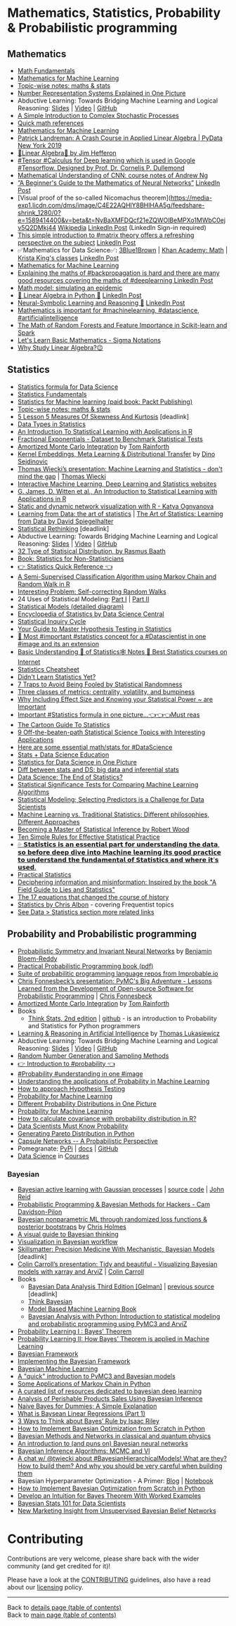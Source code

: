 # Mathematics, Statistics, Probability & Probabilistic programming

## Mathematics

- [Math Fundamentals](https://github.com/virgili0/Virgilio/blob/master/serving/purgatorio/fundamentals/math-fundamentals/math-fundamentals.md)
- [Mathematics for Machine Learning](https://mml-book.github.io/book/mml-book.pdf)
- [Topic-wise notes: maths & stats](https://www.ctanujit.org/lecture-notes.html)
- [Number Representation Systems Explained in One Picture](https://www.datasciencecentral.com/profiles/blogs/number-representation-systems-explained-in-one-picture)
- Abductive Learning: Towards Bridging Machine Learning and Logical Reasoning: [Slides](http://daiwz.net/org/slides/ABL-meetup.html) | [Video](https://www.youtube.com/watch?v=ETHrFxiFIUM) | [GitHub](https://github.com/AbductiveLearning/ABL-HED)
- [A Simple Introduction to Complex Stochastic Processes](https://www.linkedin.com/posts/data-science-central_a-simple-introduction-to-complex-stochastic-activity-6615015773003935744-wfUL)
- [Quick math references](https://www.linkedin.com/posts/asif-bhat_mathematics-quick-reference-activity-6621165265302458368-XRFB)
- [Mathematics for Machine Learning](https://lnkd.in/edgvceK)
- [Patrick Landreman: A Crash Course in Applied Linear Algebra | PyData New York 2019](https://www.youtube.com/watch?v=wkxgZirbCr4) 
- [👏Linear Algebra👏 by Jim Hefferon](https://www.linkedin.com/posts/asif-bhat_linear-algebra-activity-6621491653905608704-8gkg)
- [#Tensor #Calculus for Deep learning which is used in Google #Tensorflow. Designed by Prof. Dr. Cornelis P. Dullemond](https://www.linkedin.com/posts/ashishpatel2604_tensor-calculus-for-deep-learning-activity-6602889964453756928-Y7Nk)
- [Mathematical Understanding of CNN: course notes of Andrew Ng](https://www.linkedin.com/posts/ashishpatel2604_amazing-cnn-notes-ugcPost-6602853333562687488-PG8e)
- [”A Beginner's Guide to the Mathematics of Neural Networks”](https://citeseerx.ist.psu.edu/viewdoc/download?doi=10.1.1.161.3556&rep=rep1&type=pdf) [LinkedIn Post](https://www.linkedin.com/posts/montrealai_artificialintelligence-deeplearning-neuralnetworks-activity-6637386735531683840-9RGJ)
- [Visual proof of the so-called Nicomachus theorem](https://media-exp1.licdn.com/dms/image/C4E22AQHlY8BHlHAA5g/feedshare-shrink_1280/0?e=1589414400&v=beta&t=NyBaXMFDQcf21eZQWOlBeMPXo1MWbC0ejv5Q2DMkj44 [Wikipedia](https://en.wikipedia.org/wiki/Ars_Conjectandi) [LinkedIn Post](https://www.linkedin.com/posts/marco-tavora_mathematics-proof-math-activity-6639419651048689664-3hlj) (LinkedIn Sign-in required)
- [This simple introduction to #matrix theory offers a refreshing perspective on the subject](https://www.datasciencecentral.com/profiles/blogs/new-approach-to-linear-algebra-in-machine-learning)
[LinkedIn Post](https://www.linkedin.com/posts/ashishpatel2604_linear-algebra-for-machine-learning-algorithms-activity-6627219245514227712-cppj)
- ✅Mathematics for Data Science✅: [3Blue1Brown](https://www.youtube.com/channel/UCYO_jab_esuFRV4b17AJtAw) | [Khan Academy: Math](https://www.khanacademy.org/math/) | [Krista King's classes](https://www.udemy.com/user/kristaking/) [LinkedIn Post](https://www.linkedin.com/posts/asif-bhat_datascience-probability-linearalgebra-activity-6626778764787449856-NTNx)
- [Mathematics for Machine Learning](https://www.youtube.com/watch?v=vLJcduC4lBM&list=PLcQCwsZDEzFmlSc6levE3UV9rZ8yY-D_7)
- [Explaining the maths of #backpropagation is hard and there are many good resources covering the maths of #deeplearning ](https://mattmazur.com/2015/03/17/a-step-by-step-backpropagation-example/)
[LinkedIn Post](https://www.linkedin.com/posts/ajitjaokar_a-step-by-step-backpropagation-example-activity-6626831675756212225-9-CG)
- [Math model: simulating an epidemic](https://www.youtube.com/watch?v=gxAaO2rsdIs&feature=share&fbclid=IwAR2tcfTH08Z7oKBvaAqg9q4-JZ3iGZICE-l0Wl_Qx8EBDugWmmNT5YzPHZw)
- [🐍 Linear Algebra in Python 🐍](https://github.com/abhat222/Linear-Algebra/blob/master/Linear%20Algebra.ipynb) [LinkedIn Post](https://www.linkedin.com/posts/asif-bhat_linear-algebra-activity-6645022216448811008-DEvZ)
- [Neural-Symbolic Learning and Reasoning 📝](https://arxiv.org/abs/1711.03902) [LinkedIn Post](https://www.linkedin.com/posts/asif-bhat_neural-symbolic-learning-reasoning-activity-6630241195400495104-bpYo)
- [Mathematics is important for #machinelearning, #datascience, #artificialintelligence](https://www.linkedin.com/posts/ayonroy2000_machinelearning-datascience-artificialintelligence-activity-6657652370069127168-O-cJ)
- [The Math of Random Forests and Feature Importance in Scikit-learn and Spark](https://www.linkedin.com/posts/data-science-central_the-math-of-decision-trees-random-forest-activity-6656775689431240705-kwf_)
- [Let's Learn Basic Mathematics - Sigma Notations](https://www.linkedin.com/posts/nabihbawazir_statistics-data-datascience-activity-6664146836003127296-wgLS)
- [Why Study Linear Algebra?😉](https://www.linkedin.com/posts/iamsivab_linear-algebra-in-4-pages-activity-6673551357896736768-FI05)

## Statistics

- [Statistics formula for Data Science](https://www.linkedin.com/posts/ashishpatel2604_datascience-deeplearning-machinelearning-activity-6673393253339025408-ngqH)
- [Statistics Fundamentals](https://github.com/virgili0/Virgilio/blob/master/serving/purgatorio/fundamentals/statistics-fundamentals/statistics-fundamentals.md)
- [Statistics for Machine learning (paid book: Packt Publishing)](https://www.packtpub.com/big-data-and-business-intelligence/statistics-machine-learning)
- [Topic-wise notes: maths & stats](https://www.ctanujit.org/lecture-notes.html)
- [5 Lesson 5 Measures Of Skewness And Kurtosis](https://sol.du.ac.in/mod/book/view.php?chapterid=1067&id=1317) [deadlink]
- [Data Types in Statistics](https://towardsdatascience.com/data-types-in-statistics-347e152e8bee)
- [An Introduction To Statistical Learning with Applications in R](https://github.com/tpn/pdfs/blob/master/An%20Introduction%20To%20Statistical%20Learning%20with%20Applications%20in%20R%20(ISLR%20Sixth%20Printing).pdf)
- [Fractional Exponentials - Dataset to Benchmark Statistical Tests](https://www.datasciencecentral.com/profiles/blogs/weird-mathematical-object-fractional-exponential)
- [Amortized Monte Carlo Integration](https://www.youtube.com/watch?v=-oHCqLFLTAI) by [Tom Rainforth](http://www.robots.ox.ac.uk/~twgr/)
- [Kernel Embeddings, Meta Learning & Distributional Transfer](https://www.youtube.com/watch?v=vjG-2RjHnAA) by [Dino Sejdinovic](http://www.stats.ox.ac.uk/~sejdinov/)
- [Thomas Wiecki’s presentation: Machine Learning and Statistics - don't mind the gap](https://docs.google.com/presentation/d/1buknIrG5b8u0twrwvlxcTudIOdx68AlqDiST_A_jJ9g/edit#slide=id.g3dc76d9ec1_0_6) | [Thomas Wiecki](https://twitter.com/twiecki)
- [Interactive Machine Learning, Deep Learning and Statistics websites](https://p.migdal.pl/interactive-machine-learning-list/)
- [G. James, D. Witten et al., An Introduction to Statistical Learning with Applications in R](http://www-bcf.usc.edu/~gareth/ISL/)
- [Static and dynamic network visualization with R - Katya Ognyanova](http://kateto.net/network-visualization)
- [Learning from Data: the art of statistics](http://www.lse.ac.uk/Events/2019/03/20190327t1830vHKT/Learning-from-Data) | [The Art of Statistics: Learning from Data by David Spiegelhalter](https://www.amazon.com/Art-Statistics-Learning-Pelican-Books-ebook/dp/B07HQDJD99)
- [Statistical Rethinking](https://issuu.com/biwugrok17/docs/pdf_download_online_pdf_statistical) [deadlink]
- Abductive Learning: Towards Bridging Machine Learning and Logical Reasoning: [Slides](http://daiwz.net/org/slides/ABL-meetup.html) | [Video](https://www.youtube.com/watch?v=ETHrFxiFIUM) | [GitHub](https://github.com/AbductiveLearning/ABL-HED)
- [32 Type of Statisical Distribution, by Rasmus Baath](https://www.linkedin.com/posts/nabihbawazir_32-type-of-statisical-distribution-by-rasmus-activity-6610812725444612098-l1n-)
- [Book: Statistics for Non-Statisticians](https://www.linkedin.com/posts/data-science-central_book-statistics-for-non-statisticians-activity-6610350028454141952-gJ_l)
- [👉 Statistics Quick Reference 👈](https://www.linkedin.com/posts/asif-bhat_statistics-activity-6620801636182917120-Z32y)
- [A Semi-Supervised Classification Algorithm using Markov Chain and Random Walk in R](https://www.linkedin.com/posts/data-science-central_a-semi-supervised-classification-algorithm-activity-6614306095047462912-7rjG)
- [Interesting Problem: Self-correcting Random Walks](https://www.linkedin.com/posts/data-science-central_interesting-problem-self-correcting-random-activity-6622308830137114624-9D2L)
- 24 Uses of Statistical Modeling: [Part I](https://www.linkedin.com/posts/data-science-central_24-uses-of-statistical-modeling-part-i-activity-6616738123302924288-fPqG) | [Part II](https://www.linkedin.com/posts/data-science-central_24-uses-of-statistical-modeling-part-ii-activity-6606560053312970752-6X1H)
- [Statistical Models (detailed diagram)](https://www.dropbox.com/s/5a8w8kckyfeaix0/statistical%20models%20-%20diagram.pdf?dl=0)
- [Encyclopedia of Statistics by Data Science Central](https://www.linkedin.com/posts/ashishpatel2604_encyclopediastatistics-activity-6606068070370902016-TA04)
- [Statistical Inquiry Cycle](https://www.linkedin.com/posts/nabihbawazir_datascience-machinelearning-artificialintelligence-activity-6624989612928536576-Z7NE)
- [Your Guide to Master Hypothesis Testing in Statistics](https://www.linkedin.com/posts/data-science-central_your-guide-to-master-hypothesis-testing-in-activity-6624332159144509441-HVq_)
- [🎯 Most #important #statistics concept for a #Datascientist in one #image and its an extension](https://www.linkedin.com/posts/ashishpatel2604_important-statistics-datascientist-activity-6625408616923004929-TC4A)
- [Basic Understanding 🤔 of Statistics🕸️ Notes 📔 Best Statistics courses on Internet](https://www.linkedin.com/posts/ashishpatel2604_basics-of-statistic-by-udacity-ugcPost-6603602906786693120-VLBR)
- [Statistics Cheatsheet](https://www.linkedin.com/posts/nabihbawazir_statistics-cheatsheet-activity-6605755821471166464--U80)
- [Didn't Learn Statistics Yet?](https://www.linkedin.com/posts/iamsivab_42-open-problems-in-mathematics-ugcPost-6604724523625472000-TieN)
- [7 Traps to Avoid Being Fooled by Statistical Randomness](https://www.linkedin.com/posts/data-science-central_7-traps-to-avoid-being-fooled-by-statistical-activity-6607693525188427777-ZEsL)
- [Three classes of metrics: centrality, volatility, and bumpiness](https://www.analyticbridge.datasciencecentral.com/profiles/blogs/three-classes-of-metrics-centrality-volatility-and-bumpiness)
- [Why Including Effect Size and Knowing your Statistical Power ~ are Important](https://www.datasciencecentral.com/profiles/blogs/why-including-effect-size-and-knowing-your-statistical-power-are)
- [Important #Statistics formula in one picture...👈👈👈Must reas](https://www.linkedin.com/posts/ashishpatel2604_statistics-artificialintelligence-machinelearning-activity-6635127417809801216-l94G)
- [The Cartoon Guide To Statistics](https://www.linkedin.com/posts/iamsivab_the-cartoon-guide-to-statistics-activity-6638031133118423040-7h7Y)
- [9 Off-the-beaten-path Statistical Science Topics with Interesting Applications](https://www.linkedin.com/posts/data-science-central_9-off-the-beaten-path-statistical-science-activity-6645774952333131776-zGdV)
- [Here are some essential math/stats for #DataScience](https://www.linkedin.com/posts/nabihbawazir_datascience-datascience-statistics-activity-6639121813903368192-BdWh)
- [Stats + Data Science Education](https://www.linkedin.com/posts/mattdancho_datascience-machinelearning-activity-6639131770174357505-RZ_Z)
- [Statistics for Data Science in One Picture](https://www.linkedin.com/posts/data-science-central_statistics-for-data-science-in-one-picture-activity-6638978669270360064-4YSS)
- [Diff between stats and DS: big data and inferential stats](https://www.linkedin.com/posts/ajitjaokar_the-difference-between-statistics-and-data-activity-6637582237258825728-IAIm)
- [Data Science: The End of Statistics?](https://www.linkedin.com/posts/data-science-central_data-science-the-end-of-statistics-activity-6645803640802070528-BGmH)
- [Statistical Significance Tests for Comparing Machine Learning Algorithms](https://machinelearningmastery.com/statistical-significance-tests-for-comparing-machine-learning-algorithms/)
- [Statistical Modeling; Selecting Predictors is a Challenge for Data Scientists](https://www.linkedin.com/posts/data-science-central_statistical-modeling-selecting-predictors-activity-6642542151878144000-3tD0)
- [Machine Learning vs. Traditional Statistics: Different philosophies, Different Approaches](https://www.linkedin.com/posts/data-science-central_machine-learning-vs-traditional-statistics-activity-6644415494516469760-WT--)
- [Becoming a Master of Statistical Inference by Robert Wood](https://www.linkedin.com/posts/towards-data-science_becoming-a-master-of-statistical-inference-activity-6644473375601369088-mKmB)
- [Ten Simple Rules for Effective Statistical Practice](https://www.linkedin.com/posts/data-science-central_ten-simple-rules-for-effective-statistical-activity-6640293340111794176-3B62)
- [💦 𝗦𝘁𝗮𝘁𝗶𝘀𝘁𝗶𝗰𝘀 𝗶𝘀 𝗮𝗻 𝗲𝘀𝘀𝗲𝗻𝘁𝗶𝗮𝗹 𝗽𝗮𝗿𝘁 𝗳𝗼𝗿 𝘂𝗻𝗱𝗲𝗿𝘀𝘁𝗮𝗻𝗱𝗶𝗻𝗴 𝘁𝗵𝗲 𝗱𝗮𝘁𝗮, 𝘀𝗼 𝗯𝗲𝗳𝗼𝗿𝗲 𝗱𝗲𝗲𝗽 𝗱𝗶𝘃𝗲 𝗶𝗻𝘁𝗼 𝗠𝗮𝗰𝗵𝗶𝗻𝗲 𝗹𝗲𝗮𝗿𝗻𝗶𝗻𝗴 𝗶𝘁𝘀 𝗴𝗼𝗼𝗱 𝗽𝗿𝗮𝗰𝘁𝗶𝗰𝗲 𝘁𝗼 𝘂𝗻𝗱𝗲𝗿𝘀𝘁𝗮𝗻𝗱 𝘁𝗵𝗲 𝗳𝘂𝗻𝗱𝗮𝗺𝗲𝗻𝘁𝗮𝗹 𝗼𝗳 𝗦𝘁𝗮𝘁𝗶𝘀𝘁𝗶𝗰𝘀 𝗮𝗻𝗱 𝘄𝗵𝗲𝗿𝗲 𝗶𝘁'𝘀 𝘂𝘀𝗲𝗱.](https://www.linkedin.com/posts/ashishpatel2604_statistics-cheat-sheet-activity-6650269088838975488-NtgL)
- [Practical Statistics](https://www.youtube.com/watch?v=CwJ4pcEYjT0&list=PLcQCwsZDEzFnmUDaOHQeWbiP7N_acsFb9)
- [Deciphering information and misinformation: Inspired by the book "A Field Guide to Lies and Statistics"](https://www.linkedin.com/posts/data-science-central_deciphering-information-and-misinformation-activity-6650152295398981632-0TJn)
- [The 17 equations that changed the course of history](https://www.linkedin.com/posts/vincentg_the-17-equations-that-changed-the-course-activity-6664334747927400449-ya4I)
- [Statistics by Chris Albon](https://chrisalbon.com/#statistics) - covering Frequentist topics
- [See Data > Statistics section more related links](../data/README.md#statistics)

## Probability and Probabilistic programming

- [Probabilistic Symmetry and Invariant Neural Networks](https://www.youtube.com/watch?v=u8Jt1HkWTn4) by [Benjamin Bloem-Reddy](https://www.stat.ubc.ca/~benbr/)
- [Practical Probabilistic Programming book (pdf)](http://www.unquotebooks.com/download/practical-probabilistic-programming/)
- [Suite of probabilitic programming language repos from Improbable.io](https://github.com/improbable-research)
- [Chris Fonnesbeck’s presentation: PyMC's Big Adventure - Lessons Learned from the Development of Open-source Software for Probabilistic Programming](https://gitpitch.com/fonnesbeck/neurips_2018_talk#/) | [Chris Fonnesbeck](https://twitter.com/fonnesbeck)
- [Amortized Monte Carlo Integration](https://www.youtube.com/watch?v=-oHCqLFLTAI) by [Tom Rainforth](http://www.robots.ox.ac.uk/~twgr/)
- Books
  - [Think Stats, 2nd edition](https://greenteapress.com/wp/think-stats-2e/) | [github](https://github.com/AllenDowney/ThinkStats2) - is an introduction to Probability and Statistics for Python programmers
- [Learning & Reasoning in Artificial Intelligence](https://www.youtube.com/watch?v=K_GOHepjY2o) by [Thomas Lukasiewicz](http://www.cs.ox.ac.uk/thomas.lukasiewicz/)
- Abductive Learning: Towards Bridging Machine Learning and Logical Reasoning: [Slides](http://daiwz.net/org/slides/ABL-meetup.html) | [Video](https://www.youtube.com/watch?v=ETHrFxiFIUM) | [GitHub](https://github.com/AbductiveLearning/ABL-HED)
- [Random Number Generation and Sampling Methods](https://www.codeproject.com/Articles/1190459/Random-Number-Generation-and-Sampling-Methods#Weighted_Choice)
- [👉 Introduction to #probability 👈](https://www.linkedin.com/posts/asif-bhat_introduction-to-probability-activity-6612508393510932480-FXN4)
- [#Probability #understanding in one #image](https://www.linkedin.com/posts/ashishpatel2604_probability-understanding-image-activity-6625279322162855936-mrHo)
- [Understanding the applications of Probability in Machine Learning](https://www.linkedin.com/posts/data-science-central_understanding-the-applications-of-probability-activity-6607350877571338241-t30D)
- [How to approach Hypothesis Testing](https://medium.com/@dhruvaggarwal6/how-to-approach-hypothesis-testing-6257d03bcfee)
- [Probability for Machine Learning](https://www.youtube.com/watch?v=gHreTUjAf7k&list=PLcQCwsZDEzFm2pG7Dh1DrLFqWgSxhWd9_)
- [Different Probability Distributions in One Picture](https://www.linkedin.com/posts/vincentg_different-probability-distributions-in-one-activity-6650156322077622272-ToQM)
- [Probability for Machine Learning](https://www.youtube.com/playlist?list=PLcQCwsZDEzFm2pG7Dh1DrLFqWgSxhWd9_&fbclid=IwAR2_HSTp68ujKbn4u5N1VY2u7NzgugA_xhULAecjLhMS0bzAiOzrclGN-uE)
- [How to calculate covariance with probability distribution in R?](https://www.facebook.com/groups/AnalyticsEdge/permalink/2585831874965102/)
- [Data Scientists Must Know Probability](https://www.linkedin.com/posts/towards-data-science_data-scientists-must-know-probability-activity-6646410891954925570-Zdps)
- [Generating Pareto Distribution in Python](https://www.linkedin.com/posts/towards-data-science_generating-pareto-distribution-in-python-activity-6646307713204658176-mjOW)
- [Capsule Networks -- A Probabilistic Perspective](https://www.linkedin.com/posts/montrealai_artificialintelligence-capsulenetworks-machinelearning-activity-6657124988568563712-WArH)
- Pomegranate: [PyPi](https://pypi.org/project/pomegranate/) | [docs](https://pomegranate.readthedocs.io/en/latest/) | [GitHub](https://github.com/jmschrei/pomegranate)
- [Data Science](../courses.md#data-science) in [Courses](../courses.md#courses)

### Bayesian

- [Bayesian active learning with Gaussian processes](https://bitbucket.org/JohnReid/2019-bayesian-mixer/raw/5439d0bf0be2d01dc2d95ab89407211a875021ae/Bayesian-Mixer.pdf) | [source code](https://github.com/JohnReid/dynlearn) | [John Reid](http://johnreid.github.io/)
- [Probabilistic Programming & Bayesian Methods for Hackers - Cam Davidson-Pilon](http://camdavidsonpilon.github.io/Probabilistic-Programming-and-Bayesian-Methods-for-Hackers/)
- [Bayesian nonparametric ML through randomized loss functions & posterior bootstraps](https://www.youtube.com/watch?v=y_gI9R4Oe0g) by [Chris Holmes](http://www.stats.ox.ac.uk/~cholmes/)
- [A visual guide to Bayesian thinking](https://www.youtube.com/watch?v=BrK7X_XlGB8)
- [Visualization in Bayesian workflow](https://arxiv.org/abs/1709.01449)
- [Skillsmatter: Precision Medicine With Mechanistic, Bayesian Models](https://skillsmatter.com/skillscasts/12129-bayesian-mixer-london-june) [deadlink]
- [Colin Carroll’s presentation: Tidy and beautiful - Visualizing Bayesian models with xarray and ArviZ](https://colcarroll.github.io/arviz_pydata_nyc/#/) | [Colin Carroll](https://twitter.com/colindcarroll)
- Books
  - [Bayesian Data Analysis Third Edition [Gelman]](https://statmodeling.stat.columbia.edu/wp-content/uploads/2013/08/bda3_contents.pdf) | [previous source](https://www.academia.edu/32086149/Bayesian_Data_Analysis_Third_Edition_Gelman_.pdf) [deadlink]
  - [Think Bayesian](http://greenteapress.com/wp/think-bayes)
  - [Model Based Machine Learning Book](http://www.mbmlbook.com/)
  - [Bayesian Analysis with Python: Introduction to statistical modeling and probabilistic programming using PyMC3 and ArviZ](https://www.amazon.com/Bayesian-Analysis-Python-Introduction-probabilistic/dp/1789341655)
- [Probability Learning I : Bayes’ Theorem](https://towardsdatascience.com/probability-learning-i-bayes-theorem-708a4c02909a)
- [Probability Learning II: How Bayes’ Theorem is applied in Machine Learning](https://towardsdatascience.com/probability-learning-ii-how-bayes-theorem-is-applied-in-machine-learning-bd747a960962)
- [Bayesian Framework](https://ekroc.weebly.com/uploads/2/1/6/3/21633182/bayesworkshop1.pdf)
- [Implementing the Bayesian Framework](https://ekroc.weebly.com/uploads/2/1/6/3/21633182/bayesworkshop2.pdf)
- [Bayesian Machine Learning](https://www.linkedin.com/posts/data-science-central_bayesian-machine-learning-activity-6623268367648256000-TTcf)
- [A "quick" introduction to PyMC3 and Bayesian models](https://www.linkedin.com/posts/data-science-central_a-quick-introduction-to-pymc3-and-bayesian-activity-6612010972817215488-k8p8)
- [Some Applications of Markov Chain in Python](https://www.linkedin.com/posts/data-science-central_some-applications-of-markov-chain-in-python-activity-6622278631290916864-R36q)
- [A curated list of resources dedicated to bayesian deep learning](https://www.linkedin.com/posts/data-science-central_a-curated-list-of-resources-dedicated-to-activity-6606636571997327360-szZp)
- [Analysis of Perishable Products Sales Using Bayesian Inference](https://www.linkedin.com/posts/data-science-central_analysis-of-perishable-products-sales-using-activity-6623969792770527232-o4q3)
- [Naive Bayes for Dummies; A Simple Explanation](https://www.linkedin.com/posts/data-science-central_naive-bayes-for-dummies-a-simple-explanation-activity-6605579607217364992-fYKP)
- [What is Baysean Linear Regressions (Part 1)](https://www.linkedin.com/posts/dida-datenschmiede_what-is-bayesian-linear-regression-part-activity-6638026854219431936-vxRb)
- [3 Ways to Think about Bayes’ Rule by Isaac Riley](https://www.linkedin.com/posts/towards-data-science_3-ways-to-think-about-bayes-rule-activity-6644567999183486976-vwBK)
- [How to Implement Bayesian Optimization from Scratch in Python](https://machinelearningmastery.com/what-is-bayesian-optimization/)
- [Bayesian Methods and Networks in classical and quantum physics](http://bit.ly/2VryDDp)
- [An introduction to (and puns on) Bayesian neural networks](https://engineering.papercup.com/posts/bayesian-neural-nets/)
- [Bayesian Inference Algorithms: MCMC and VI](https://towardsdatascience.com/bayesian-inference-algorithms-mcmc-and-vi-a8dad51ad5f5)
- [A chat w/ @twiecki about #BayesianHierarchicalModels! What are they? How to build them? And why you should be very careful when building them](https://twitter.com/alex_andorra/status/1238004298245644288)
- Bayesian Hyperparameter Optimization - A Primer: [Blog](https://www.wandb.com/articles/bayesian-hyperparameter-optimization-a-primer) | [Notebook](https://colab.research.google.com/drive/1SNP7ioYd3LHj2HmNDJIG2N7rPh1IiDbm?authuser=1#scrollTo=nkCUrzzIeLSM)
- [How to Implement Bayesian Optimization from Scratch in Python](https://machinelearningmastery.com/what-is-bayesian-optimization/)
- [Develop an Intuition for Bayes Theorem With Worked Examples](https://machinelearningmastery.com/intuition-for-bayes-theorem-with-worked-examples/)
- [Bayesian Stats 101 for Data Scientists](https://www.linkedin.com/posts/towards-data-science_bayesian-stats-101-for-data-scientists-activity-6655949045678387202-qlgP)
- [New Marketing Insight from Unsupervised Bayesian Belief Networks](https://www.linkedin.com/posts/vincentg_new-marketing-insight-from-unsupervised-bayesian-activity-6657419179529949184-nyP4)


# Contributing

Contributions are very welcome, please share back with the wider community (and get credited for it)!

Please have a look at the [CONTRIBUTING](../CONTRIBUTING.md) guidelines, also have a read about our [licensing](../LICENSE.md) policy.

---

Back to [details page (table of contents)](../README-details.md#mathematics_statistics_probability__probabilistic_programming)<br>
Back to [main page (table of contents)](../README.md)